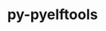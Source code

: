 ---
title: "py-pyelftools"
layout: cache
categories: [package, v0.18]
meta: {"versions": ["0.26"], "compilers": ["gcc@=7.5.0"], "oss": ["ubuntu18.04"], "platforms": ["linux"], "targets": ["x86_64"], "stacks": ["e4s"], "num_specs": 2, "num_specs_by_stack": {"e4s": 2}}
spec_details: [{"hash": "zqi7fnedt5qxpbwukgiozugkjogqh2rt", "compiler": "gcc@=7.5.0", "versions": ["0.26"], "os": "ubuntu18.04", "platform": "linux", "target": "x86_64", "variants": [], "stacks": ["e4s"], "size": "-", "tarball": "https://binaries.spack.io/releases/v0.18/build_cache/linux-ubuntu18.04-x86_64/gcc-7.5.0/py-pyelftools-0.26/linux-ubuntu18.04-x86_64-gcc-7.5.0-py-pyelftools-0.26-zqi7fnedt5qxpbwukgiozugkjogqh2rt.spack"}, {"hash": "fpmyelm3a3fntjzy4wjl5uutjheatqji", "compiler": "gcc@=7.5.0", "versions": ["0.26"], "os": "ubuntu18.04", "platform": "linux", "target": "x86_64", "variants": [], "stacks": ["e4s"], "size": "-", "tarball": "https://binaries.spack.io/releases/v0.18/build_cache/linux-ubuntu18.04-x86_64/gcc-7.5.0/py-pyelftools-0.26/linux-ubuntu18.04-x86_64-gcc-7.5.0-py-pyelftools-0.26-fpmyelm3a3fntjzy4wjl5uutjheatqji.spack"}]
---